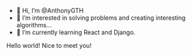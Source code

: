 - 👋 Hi, I’m @AnthonyGTH
- 👀 I’m interested in solving problems and creating interesting algorithms...
- 🌱 I’m currently learning React and Django.

Hello world! Nice to meet you! 
